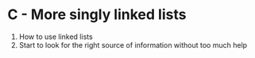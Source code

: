 # C - More singly linked lists

1. How to use linked lists
2. Start to look for the right source of information without too much help
